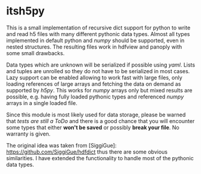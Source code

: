# itsh5py

This is a small implementation of recursive dict support for python to write
and read h5 files with many different pythonic data types. Almost all types
implemented in default python and *numpy* should be supported, even in nested
structures. The resulting files work in hdfview and panoply with some small
drawbacks.

Data types which are unknown will be serialized if possible using *yaml*.
Lists and tuples are unrolled so they do not have to be serialized in most cases.
Lazy support can be enabled allowing to work fast with large files, only loading
references of large arrays and fetching the data on demand as supported by
*h5py*. This works for *numpy* arrays only but mixed results are possible, e.g.
having fully loaded pythonic types and referenced *numpy* arrays in a single
loaded file.

Since this module is most likely used for data storage, please be warned that
*tests are still a ToDo* and there is a good chance that you will encounter some
types that either **won't be saved** or possibly **break your file**. No
warranty is given.

The original idea was taken from [SiggiGue]: https://github.com/SiggiGue/hdfdict
thus there are some obvious similarities. I have extended the functionality to
handle most of the pythonic data types.

[docs]: https://www.google.com

